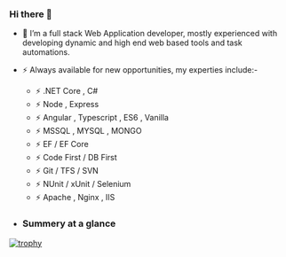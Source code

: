 ### Hi there 👋

- 🔭 I’m a full stack Web Application developer, mostly experienced with developing dynamic and high end web based tools and task automations.

- ⚡ Always available for new opportunities, my experties include:-
  -   ⚡ .NET Core , C#
  -   ⚡ Node , Express
  -   ⚡ Angular , Typescript , ES6 , Vanilla
  -   ⚡ MSSQL , MYSQL , MONGO
  -   ⚡ EF / EF Core
  -   ⚡ Code First / DB First
  -   ⚡ Git / TFS / SVN
  -   ⚡ NUnit / xUnit / Selenium
  -   ⚡ Apache , Nginx , IIS

- ### Summery at a glance
[![trophy](https://github-profile-trophy.vercel.app/?username=evilprince2009)](https://github.com/evilprince2009/github-profile-trophy)

